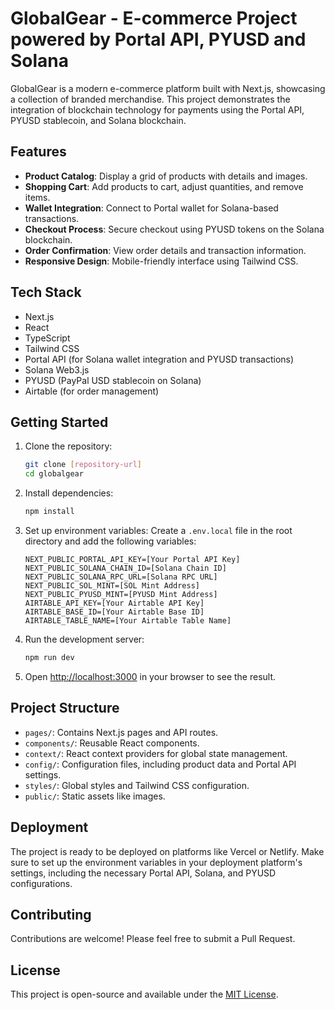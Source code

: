 # GlobalGear - E-commerce Project powered by Portal API, PYUSD and Solana 

GlobalGear is a modern e-commerce platform built with Next.js, showcasing a collection of branded merchandise. This project demonstrates the integration of blockchain technology for payments using the Portal API, PYUSD stablecoin, and Solana blockchain.

## Features

- **Product Catalog**: Display a grid of products with details and images.
- **Shopping Cart**: Add products to cart, adjust quantities, and remove items.
- **Wallet Integration**: Connect to Portal wallet for Solana-based transactions.
- **Checkout Process**: Secure checkout using PYUSD tokens on the Solana blockchain.
- **Order Confirmation**: View order details and transaction information.
- **Responsive Design**: Mobile-friendly interface using Tailwind CSS.

## Tech Stack

- Next.js
- React
- TypeScript
- Tailwind CSS
- Portal API (for Solana wallet integration and PYUSD transactions)
- Solana Web3.js
- PYUSD (PayPal USD stablecoin on Solana)
- Airtable (for order management)

## Getting Started

1. Clone the repository:
   ```bash
   git clone [repository-url]
   cd globalgear
   ```

2. Install dependencies:
   ```bash
   npm install
   ```

3. Set up environment variables:
   Create a `.env.local` file in the root directory and add the following variables:
   ```
   NEXT_PUBLIC_PORTAL_API_KEY=[Your Portal API Key]
   NEXT_PUBLIC_SOLANA_CHAIN_ID=[Solana Chain ID]
   NEXT_PUBLIC_SOLANA_RPC_URL=[Solana RPC URL]
   NEXT_PUBLIC_SOL_MINT=[SOL Mint Address]
   NEXT_PUBLIC_PYUSD_MINT=[PYUSD Mint Address]
   AIRTABLE_API_KEY=[Your Airtable API Key]
   AIRTABLE_BASE_ID=[Your Airtable Base ID]
   AIRTABLE_TABLE_NAME=[Your Airtable Table Name]
   ```

4. Run the development server:
   ```bash
   npm run dev
   ```

5. Open [http://localhost:3000](http://localhost:3000) in your browser to see the result.

## Project Structure

- `pages/`: Contains Next.js pages and API routes.
- `components/`: Reusable React components.
- `context/`: React context providers for global state management.
- `config/`: Configuration files, including product data and Portal API settings.
- `styles/`: Global styles and Tailwind CSS configuration.
- `public/`: Static assets like images.

## Deployment

The project is ready to be deployed on platforms like Vercel or Netlify. Make sure to set up the environment variables in your deployment platform's settings, including the necessary Portal API, Solana, and PYUSD configurations.

## Contributing

Contributions are welcome! Please feel free to submit a Pull Request.

## License

This project is open-source and available under the [MIT License](LICENSE).